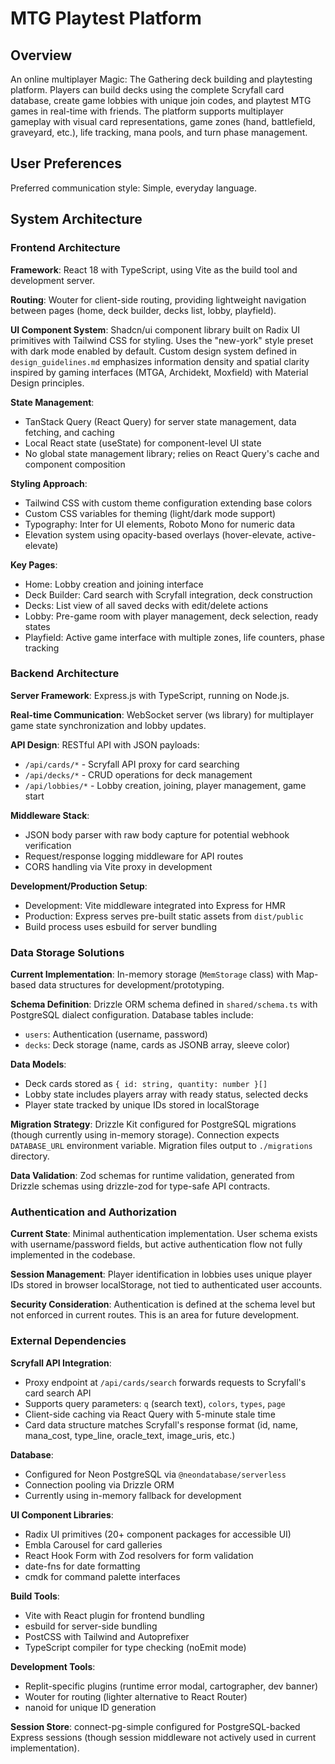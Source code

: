 # MTG Playtest Platform

## Overview

An online multiplayer Magic: The Gathering deck building and playtesting platform. Players can build decks using the complete Scryfall card database, create game lobbies with unique join codes, and playtest MTG games in real-time with friends. The platform supports multiplayer gameplay with visual card representations, game zones (hand, battlefield, graveyard, etc.), life tracking, mana pools, and turn phase management.

## User Preferences

Preferred communication style: Simple, everyday language.

## System Architecture

### Frontend Architecture

**Framework**: React 18 with TypeScript, using Vite as the build tool and development server.

**Routing**: Wouter for client-side routing, providing lightweight navigation between pages (home, deck builder, decks list, lobby, playfield).

**UI Component System**: Shadcn/ui component library built on Radix UI primitives with Tailwind CSS for styling. Uses the "new-york" style preset with dark mode enabled by default. Custom design system defined in `design_guidelines.md` emphasizes information density and spatial clarity inspired by gaming interfaces (MTGA, Archidekt, Moxfield) with Material Design principles.

**State Management**: 
- TanStack Query (React Query) for server state management, data fetching, and caching
- Local React state (useState) for component-level UI state
- No global state management library; relies on React Query's cache and component composition

**Styling Approach**:
- Tailwind CSS with custom theme configuration extending base colors
- Custom CSS variables for theming (light/dark mode support)
- Typography: Inter for UI elements, Roboto Mono for numeric data
- Elevation system using opacity-based overlays (hover-elevate, active-elevate)

**Key Pages**:
- Home: Lobby creation and joining interface
- Deck Builder: Card search with Scryfall integration, deck construction
- Decks: List view of all saved decks with edit/delete actions
- Lobby: Pre-game room with player management, deck selection, ready states
- Playfield: Active game interface with multiple zones, life counters, phase tracking

### Backend Architecture

**Server Framework**: Express.js with TypeScript, running on Node.js.

**Real-time Communication**: WebSocket server (ws library) for multiplayer game state synchronization and lobby updates.

**API Design**: RESTful API with JSON payloads:
- `/api/cards/*` - Scryfall API proxy for card searching
- `/api/decks/*` - CRUD operations for deck management
- `/api/lobbies/*` - Lobby creation, joining, player management, game start

**Middleware Stack**:
- JSON body parser with raw body capture for potential webhook verification
- Request/response logging middleware for API routes
- CORS handling via Vite proxy in development

**Development/Production Setup**: 
- Development: Vite middleware integrated into Express for HMR
- Production: Express serves pre-built static assets from `dist/public`
- Build process uses esbuild for server bundling

### Data Storage Solutions

**Current Implementation**: In-memory storage (`MemStorage` class) with Map-based data structures for development/prototyping.

**Schema Definition**: Drizzle ORM schema defined in `shared/schema.ts` with PostgreSQL dialect configuration. Database tables include:
- `users`: Authentication (username, password)
- `decks`: Deck storage (name, cards as JSONB array, sleeve color)

**Data Models**:
- Deck cards stored as `{ id: string, quantity: number }[]`
- Lobby state includes players array with ready status, selected decks
- Player state tracked by unique IDs stored in localStorage

**Migration Strategy**: Drizzle Kit configured for PostgreSQL migrations (though currently using in-memory storage). Connection expects `DATABASE_URL` environment variable. Migration files output to `./migrations` directory.

**Data Validation**: Zod schemas for runtime validation, generated from Drizzle schemas using drizzle-zod for type-safe API contracts.

### Authentication and Authorization

**Current State**: Minimal authentication implementation. User schema exists with username/password fields, but active authentication flow not fully implemented in the codebase.

**Session Management**: Player identification in lobbies uses unique player IDs stored in browser localStorage, not tied to authenticated user accounts.

**Security Consideration**: Authentication is defined at the schema level but not enforced in current routes. This is an area for future development.

### External Dependencies

**Scryfall API Integration**: 
- Proxy endpoint at `/api/cards/search` forwards requests to Scryfall's card search API
- Supports query parameters: `q` (search text), `colors`, `types`, `page`
- Client-side caching via React Query with 5-minute stale time
- Card data structure matches Scryfall's response format (id, name, mana_cost, type_line, oracle_text, image_uris, etc.)

**Database**: 
- Configured for Neon PostgreSQL via `@neondatabase/serverless`
- Connection pooling via Drizzle ORM
- Currently using in-memory fallback for development

**UI Component Libraries**:
- Radix UI primitives (20+ component packages for accessible UI)
- Embla Carousel for card galleries
- React Hook Form with Zod resolvers for form validation
- date-fns for date formatting
- cmdk for command palette interfaces

**Build Tools**:
- Vite with React plugin for frontend bundling
- esbuild for server-side bundling
- PostCSS with Tailwind and Autoprefixer
- TypeScript compiler for type checking (noEmit mode)

**Development Tools**:
- Replit-specific plugins (runtime error modal, cartographer, dev banner)
- Wouter for routing (lighter alternative to React Router)
- nanoid for unique ID generation

**Session Store**: connect-pg-simple configured for PostgreSQL-backed Express sessions (though session middleware not actively used in current implementation).